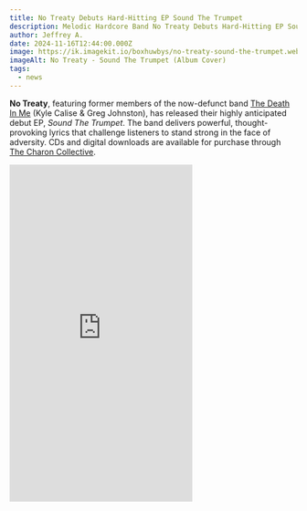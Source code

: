 ```yaml
---
title: No Treaty Debuts Hard-Hitting EP Sound The Trumpet
description: Melodic Hardcore Band No Treaty Debuts Hard-Hitting EP Sound The Trumpet
author: Jeffrey A.
date: 2024-11-16T12:44:00.000Z
image: https://ik.imagekit.io/boxhuwbys/no-treaty-sound-the-trumpet.webp
imageAlt: No Treaty - Sound The Trumpet (Album Cover)
tags:
  - news
---
```


**No Treaty**, featuring former members of the now-defunct band <a href="https://thedeathinmenc.bandcamp.com" target="_blank">The Death In Me</a> (Kyle Calise & Greg Johnston), has released their highly anticipated debut EP, *Sound The Trumpet*. The band delivers powerful, thought-provoking lyrics that challenge listeners to stand strong in the face of adversity. CDs and digital downloads are available for purchase through <a href="https://notreatytcc.bandcamp.com/album/sound-the-trumpet" target="_blank">The Charon Collective</a>.


*<iframe style="border: 0; width: 320px; height: 591px;" src="https://bandcamp.com/EmbeddedPlayer/album=2319204957/size=large/bgcol=333333/linkcol=0f91ff/transparent=true/" seamless><a href="https://notreatytcc.bandcamp.com/album/sound-the-trumpet">Sound The Trumpet by No Treaty</a></iframe>*
